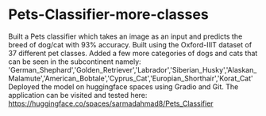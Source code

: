 # Pets-Classifier-more-classes

Built a Pets classifier which takes an image as an input and predicts the breed of dog/cat with 93% accuracy.
Built using the Oxford-IIIT dataset of 37 different pet classes.
Added a few more categories of dogs and cats that can be seen in the subcontinent namely:  'German_Shephard','Golden_Retriever','Labrador','Siberian_Husky','Alaskan_Malamute','American_Bobtale','Cyprus_Cat','Europian_Shorthair','Korat_Cat'
Deployed the model on huggingface spaces using Gradio and Git.
The application can be visited and tested here: https://huggingface.co/spaces/sarmadahmad8/Pets_Classifier
